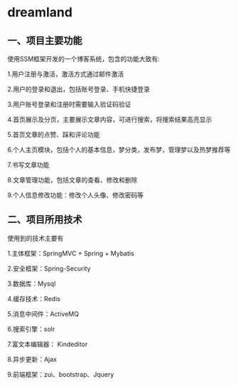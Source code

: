 # dreamland


## 一、项目主要功能

使用SSM框架开发的一个博客系统，包含的功能大致有:

1.用户注册与激活，激活方式通过邮件激活

2.用户的登录和退出，包括账号登录、手机快捷登录

3.用户账号登录和注册时需要输入验证码验证

4.首页展示及分页，主要展示文章内容，可进行搜索，将搜索结果高亮显示

5.首页文章的点赞、踩和评论功能

6.个人主页模块，包括个人的基本信息，梦分类，发布梦，管理梦以及热梦推荐等

7.书写文章功能

8.文章管理功能，包括文章的查看、修改和删除

9.个人信息修改功能：修改个人头像、修改密码等


## 二、项目所用技术

使用到的技术主要有

1.主体框架：SpringMVC + Spring + Mybatis

2.安全框架：Spring-Security

3.数据库：Mysql

4.缓存技术：Redis

5.消息中间件：ActiveMQ

6.搜索引擎：solr

7.富文本编辑器： Kindeditor

8.异步更新：Ajax

9.前端框架：zui、bootstrap、Jquery







